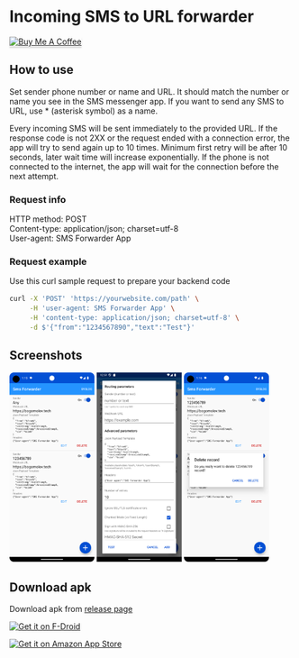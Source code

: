 # Incoming SMS to URL forwarder

<a href="https://www.buymeacoffee.com/bogkonstantin" target="_blank"><img src="https://www.buymeacoffee.com/assets/img/custom_images/orange_img.png" alt="Buy Me A Coffee" style="height: 41px !important;width: 174px !important;box-shadow: 0px 3px 2px 0px rgba(190, 190, 190, 0.5) !important;-webkit-box-shadow: 0px 3px 2px 0px rgba(190, 190, 190, 0.5) !important;" ></a>

## How to use
Set sender phone number or name and URL. It should match the number or name you see in the SMS messenger app. 
If you want to send any SMS to URL, use * (asterisk symbol) as a name.  

Every incoming SMS will be sent immediately to the provided URL. 
If the response code is not 2XX or the request ended with a connection error, the app will try to send again up to 10 times.
Minimum first retry will be after 10 seconds, later wait time will increase exponentially.
If the phone is not connected to the internet, the app will wait for the connection before the next attempt.

### Request info
HTTP method: POST  
Content-type: application/json; charset=utf-8  
User-agent: SMS Forwarder App  

### Request example
Use this curl sample request to prepare your backend code
```bash
curl -X 'POST' 'https://yourwebsite.com/path' \
     -H 'user-agent: SMS Forwarder App' \
     -H 'content-type: application/json; charset=utf-8' \
     -d $'{"from":"1234567890","text":"Test"}'
```

## Screenshots
<img alt="Incoming SMS Webhook Gateway screenshot 1" src="https://raw.githubusercontent.com/bogkonstantin/android_income_sms_gateway_webhook/master/fastlane/metadata/android/en-US/images/phoneScreenshots/1.png" width="30%"/> <img alt="Incoming SMS Webhook Gateway screenshot 2" src="https://raw.githubusercontent.com/bogkonstantin/android_income_sms_gateway_webhook/master/fastlane/metadata/android/en-US/images/phoneScreenshots/2.png" width="30%"/> <img alt="Incoming SMS Webhook Gateway screenshot 3" src="https://raw.githubusercontent.com/bogkonstantin/android_income_sms_gateway_webhook/master/fastlane/metadata/android/en-US/images/phoneScreenshots/3.png" width="30%"/>

## Download apk
Download apk from [release page](https://github.com/bogkonstantin/android_income_sms_gateway_webhook/releases)

[<img src="https://fdroid.gitlab.io/artwork/badge/get-it-on.png"
     alt="Get it on F-Droid"
     height="80">](https://f-droid.org/packages/tech.bogomolov.incomingsmsgateway/)


[<img src="https://images-na.ssl-images-amazon.com/images/G/01/mobile-apps/devportal2/res/images/amazon-appstore-badge-english-black.png"
     alt="Get it on Amazon App Store"
     height="55">](https://amzn.to/3cpxXGk)
